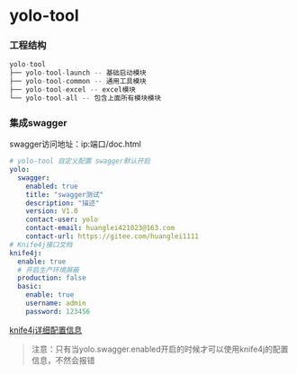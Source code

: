 # yolo-tool

### 工程结构

```java
yolo-tool
├── yolo-tool-launch -- 基础启动模块
├── yolo-tool-common -- 通用工具模块
├── yolo-tool-excel -- excel模块  
└── yolo-tool-all -- 包含上面所有模块模块
```

### 集成swagger

swagger访问地址：ip:端口/doc.html

```yml
# yolo-tool 自定义配置 swagger默认开启
yolo:
  swagger:
    enabled: true
    title: "swagger测试"
    description: "描述"
    version: V1.0
    contact-user: yolo
    contact-email: huanglei421023@163.com
    contact-url: https://gitee.com/huanglei1111
# Knife4j接口文档
knife4j:
  enable: true
  # 开启生产环境屏蔽
  production: false
  basic:
    enable: true
    username: admin
    password: 123456
```

[knife4j详细配置信息](https://gitee.com/huanglei1111/developer-document/blob/master/SpringBoot%20%E7%B3%BB%E5%88%97/springboot-%E6%95%B4%E5%90%88knife4j.md)

> 注意：只有当yolo.swagger.enabled开启的时候才可以使用knife4j的配置信息，不然会报错

